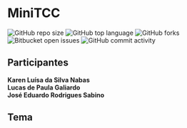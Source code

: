 # MiniTCC
![GitHub repo size](https://img.shields.io/github/repo-size/Sigmaaaa08/minitcc?style=for-the-badge&color=%23efbbff)
![GitHub top language](https://img.shields.io/github/languages/top/Sigmaaaa08/minitcc?style=for-the-badge&logo=apachenetbeanside&logoColor=%23d896ff&color=%23d896ff)
![GitHub forks](https://img.shields.io/github/forks/Sigmaaaa08/minitcc?style=for-the-badge&color=%23be29ec)
![Bitbucket open issues](https://img.shields.io/bitbucket/issues/Sigmaaaa08/minitcc?style=for-the-badge)
![GitHub commit activity](https://img.shields.io/github/commit-activity/t/Sigmaaaa08/minitcc?style=for-the-badge&color=%23800080)

## Participantes 
  **Karen Luísa da Silva Nabas** <br>
  **Lucas de Paula Galiardo** <br>
  **José Eduardo Rodrigues Sabino** <br>


## Tema

